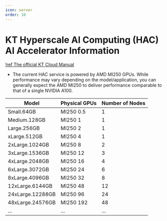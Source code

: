```yaml
---
icon: server
order: 10
---
```


# KT Hyperscale AI Computing (HAC) AI Accelerator Information

[!ref The official KT Cloud Manual](https://manual.cloud.kt.com/kt/hyperscale-ai-computing-howtouse-cj)

- The current HAC service is powered by AMD MI250 GPUs. While performance may vary depending on the model/application, you can generally expect the AMD MI250 to deliver performance comparable to that of a single NVIDIA A100.

| Model | Physical GPUs | Number of Nodes|
| --- | --- | --- |
| Small.64GB | MI250 0.5 | 1 |
| Medium.128GB | MI250 1 | 1 |
| Large.256GB | MI250 2 | 1 |
| xLarge.512GB | MI250 4 | 1 |
| 2xLarge.1024GB | MI250 8 | 2 |
| 3xLarge.1536GB | MI250 12 | 3 |
| 4xLarge.2048GB | MI250 16 | 4 |
| 6xLarge.3072GB | MI250 24 | 6 |
| 8xLarge.4096GB | MI250 32 | 8 |
| 12xLarge.6144GB | MI250 48 | 12 |
| 24xLarge.12288GB | MI250 96 | 24 |
| 48xLarge.24576GB | MI250 192 | 48 |
| … | … | … |